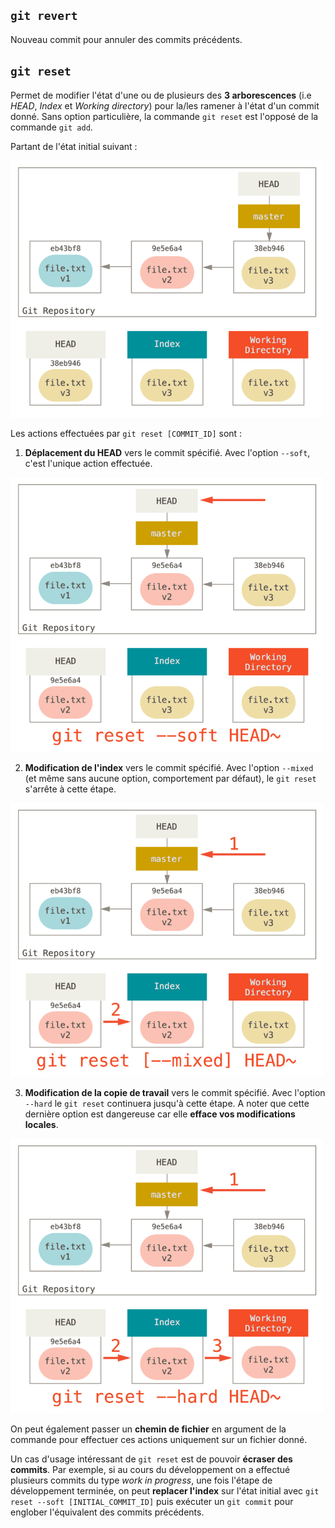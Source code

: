 ## `git revert`

Nouveau commit pour annuler des commits précédents.

## `git reset`

Permet de modifier l'état d'une ou de plusieurs des **3 arborescences** (i.e *HEAD*, *Index* et *Working directory*) pour la/les ramener à l'état d'un commit donné. Sans option particulière, la commande `git reset` est l'opposé de la commande `git add`.

Partant de l'état initial suivant :

<img src="https://github.com/sgrasland/documentation/blob/main/git/resources/git-reset-init.png" alt="Etat initial du repository" width="500"/>

Les actions effectuées par `git reset [COMMIT_ID]` sont :

1. **Déplacement du HEAD** vers le commit spécifié. Avec l'option `--soft`, c'est l'unique action effectuée.

<img src="https://github.com/sgrasland/documentation/blob/main/git/resources/git-reset-1.png" alt="git reset --soft" width="500"/>

2. **Modification de l'index** vers le commit spécifié. Avec l'option `--mixed` (et même sans aucune option, comportement par défaut), le `git reset` s'arrête à cette étape.

<img src="https://github.com/sgrasland/documentation/blob/main/git/resources/git-reset-2.png" alt="git reset --mixed" width="500"/>

3. **Modification de la copie de travail** vers le commit spécifié. Avec l'option `--hard` le `git reset` continuera jusqu'à cette étape. A noter que cette dernière option est dangereuse car elle **efface vos modifications locales**.

<img src="https://github.com/sgrasland/documentation/blob/main/git/resources/git-reset-3.png" alt="git reset --mixed" width="500"/>

On peut également passer un **chemin de fichier** en argument de la commande pour effectuer ces actions uniquement sur un fichier donné.

Un cas d'usage intéressant de `git reset` est de pouvoir **écraser des commits**. Par exemple, si au cours du développement on a effectué plusieurs commits du type *work in progress*, une fois l'étape de développement terminée, on peut **replacer l'index** sur l'état initial avec `git reset --soft [INITIAL_COMMIT_ID]` puis exécuter un `git commit` pour englober l'équivalent des commits précédents.
